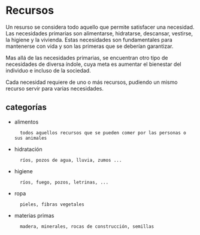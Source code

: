 # Recursos

Un resurso se considera todo aquello que permite satisfacer una necesidad. Las necesidades primarias son alimentarse, hidratarse, descansar, vestirse, la higiene y la vivienda.
Estas necesidades son fundamentales para mantenerse con vida y son las primeras que se deberían garantizar.

Mas allá de las necesidades primarias, se encuentran otro tipo de necesidades de diversa índole, cuya meta es aumentar el bienestar del individuo e incluso de la sociedad.

Cada necesidad requiere de uno o más recursos, pudiendo un mismo recurso servir para varias necesidades.

## categorías

- alimentos 

        todos aquellos recursos que se pueden comer por las personas o sus animales
- hidratación

        ríos, pozos de agua, lluvia, zumos ...

- higiene

        ríos, fuego, pozos, letrinas, ...

- ropa

        pieles, fibras vegetales

- materias primas

        madera, minerales, rocas de construcción, semillas
